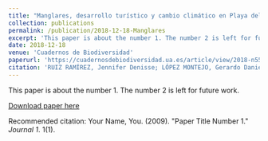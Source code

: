 ```yaml
---
title: "Manglares, desarrollo turístico y cambio climático en Playa del Carmen, corazón del caribe mexicano"
collection: publications
permalink: /publication/2018-12-18-Manglares
excerpt: 'This paper is about the number 1. The number 2 is left for future workkkk.'
date: 2018-12-18
venue: 'Cuadernos de Biodiversidad'
paperurl: 'https://cuadernosdebiodiversidad.ua.es/article/view/2018-n55-manglares-desarrollo-turistico-y-cambio-climatico-en-playa-del-carmen-corazon-del-caribe-mexicano'
citation: 'RUIZ RAMÍREZ, Jennifer Denisse; LÓPEZ MONTEJO, Gerardo Daniel; CABRERA GUILLERMO, Ramiro J. Manglares, desarrollo turístico y cambio climático en Playa del Carmen, corazón del caribe mexicano. Cuadernos de Biodiversidad, [S.l.], n. 55, p. 28-40, dic. 2018. ISSN 2254-612X.'
---
```

This paper is about the number 1. The number 2 is left for future work.

[Download paper here](http://academicpages.github.io/files/paper1.pdf)

Recommended citation: Your Name, You. (2009). "Paper Title Number 1." <i>Journal 1</i>. 1(1).